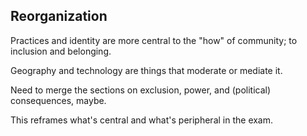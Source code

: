 ## Reorganization

Practices and identity are more central to the "how" of community; to inclusion and belonging.

Geography and technology are things that moderate or mediate it.

Need to merge the sections on exclusion, power, and (political) consequences, maybe.

This reframes what's central and what's peripheral in the exam.
